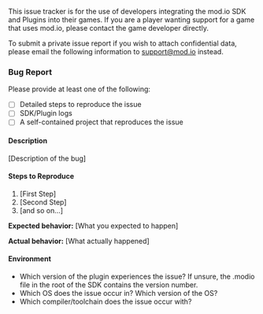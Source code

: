 This issue tracker is for the use of developers integrating the mod.io SDK and Plugins into their games. If you are a player wanting support for a game that uses mod.io, please contact the game developer directly. 

To submit a private issue report if you wish to attach confidential data, please email the following information to support@mod.io instead.


### Bug Report

Please provide at least one of the following:
* [ ] Detailed steps to reproduce the issue
* [ ] SDK/Plugin logs
* [ ] A self-contained project that reproduces the issue

#### Description

[Description of the bug]

#### Steps to Reproduce

1. [First Step]
2. [Second Step]
3. [and so on...]

**Expected behavior:** [What you expected to happen]

**Actual behavior:** [What actually happened]

#### Environment

* Which version of the plugin experiences the issue? If unsure, the .modio file in the root of the SDK contains the version number.
* Which OS does the issue occur in? Which version of the OS?
* Which compiler/toolchain does the issue occur with?


